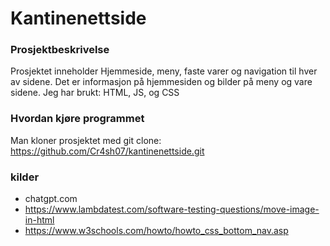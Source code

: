 # Kantinenettside

### Prosjektbeskrivelse
Prosjektet inneholder Hjemmeside, meny, faste varer og navigation til hver av sidene. Det er informasjon på hjemmesiden og bilder på meny og vare sidene. Jeg har brukt: HTML, JS, og CSS

### Hvordan kjøre programmet
Man kloner prosjektet med git clone: https://github.com/Cr4sh07/kantinenettside.git

### kilder
* chatgpt.com
* https://www.lambdatest.com/software-testing-questions/move-image-in-html
* https://www.w3schools.com/howto/howto_css_bottom_nav.asp

